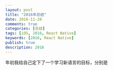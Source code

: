 ```yaml
---
layout: post
title: "2016年总结"
date: 2016-11-20
comments: true
categories: [总结]
tags: [iOS, 2016, React Native]
keywords: [2016, React Native]
publish: true
description: 2016
---
```

年初我给自己定下了一个学习新语言的目标，分别是
